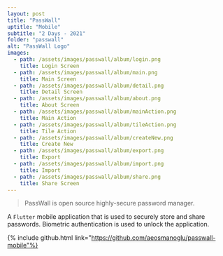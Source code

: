 ```yaml
---
layout: post
title: "PassWall"
uptitle: "Mobile"
subtitle: "2 Days - 2021"
folder: "passwall"
alt: "PassWall Logo"
images:
  - path: /assets/images/passwall/album/login.png
    title: Login Screen
  - path: /assets/images/passwall/album/main.png
    title: Main Screen
  - path: /assets/images/passwall/album/detail.png
    title: Detail Screen
  - path: /assets/images/passwall/album/about.png
    title: About Screen
  - path: /assets/images/passwall/album/mainAction.png
    title: Main Action
  - path: /assets/images/passwall/album/tileAction.png
    title: Tile Action
  - path: /assets/images/passwall/album/createNew.png
    title: Create New
  - path: /assets/images/passwall/album/export.png
    title: Export
  - path: /assets/images/passwall/album/import.png
    title: Import
  - path: /assets/images/passwall/album/share.png
    title: Share Screen
---
```


> PassWall is open source highly-secure password manager.

A `Flutter` mobile application that is used to securely store and share passwords. Biometric authentication is used to unlock the application.

{% include github.html link="https://github.com/aeosmanoglu/passwall-mobile"%}
